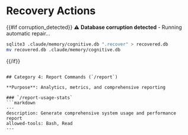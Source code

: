 # Recovery Actions
{{#if corruption_detected}}
⚠️ **Database corruption detected** - Running automatic repair...
```bash
sqlite3 .claude/memory/cognitive.db ".recover" > recovered.db
mv recovered.db .claude/memory/cognitive.db
```
{{/if}}
```

## Category 4: Report Commands (`/report`)

**Purpose**: Analytics, metrics, and comprehensive reporting

### `/report-usage-stats`
```markdown
---
description: Generate comprehensive system usage and performance report
allowed-tools: Bash, Read
---
